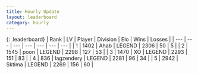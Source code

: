 ```yaml
---
title: Hourly Update
layout: leaderboard
category: hourly
---
```


{: .leaderboard}
| Rank | LV | Player | Division | Elo | Wins | Losses |
| --- | --- | --- | --- | --- | --- | --- |
| <span data-change="0">1</span> | 1402 | <span title="ID: 402846">Ahab</span> | LEGEND | <span data-change="0">2306</span> | <span data-change="0">50</span> | <span data-change="0">5</span> |
| <span data-change="1">2</span> | 1545 | <span title="ID: 540690">poon</span> | LEGEND | <span data-change="0">2298</span> | <span data-change="0">127</span> | <span data-change="0">53</span> |
| <span data-change="-1">3</span> | 1470 | <span title="ID: 692745">XO</span> | LEGEND | <span data-change="-7">2293</span> | <span data-change="6">151</span> | <span data-change="3">83</span> |
| <span data-change="2">4</span> | 836 | <span title="ID: 628282">lagzendery</span> | LEGEND | <span data-change="33">2281</span> | <span data-change="7">96</span> | <span data-change="1">34</span> |
| <span data-change="-1">5</span> | 2942 | <span title="ID: 353063">Sktima</span> | LEGEND | <span data-change="19">2269</span> | <span data-change="3">156</span> | <span data-change="1">60</span> |